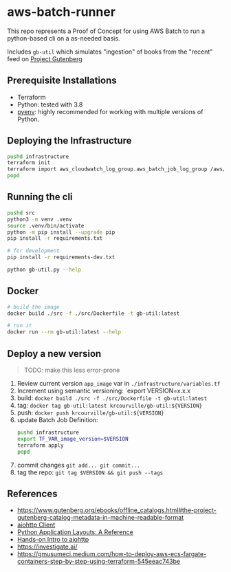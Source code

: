 # aws-batch-runner

This repo represents a Proof of Concept for using AWS Batch to run
a python-based cli on a as-needed basis.

Includes `gb-util` which simulates "ingestion" of books from the
"recent" feed on [Project Gutenberg](https://www.gutenberg.org)

## Prerequisite Installations

* Terraform
* Python: tested with 3.8
* [pyenv](https://github.com/pyenv/pyenv): highly recommended for working with
multiple versions of Python.

## Deploying the Infrastructure

```sh
pushd infrastructure
terraform init
terraform import aws_cloudwatch_log_group.aws_batch_job_log_group /aws/batch/job
popd
```

## Running the cli

```sh
pushd src
python3 -m venv .venv
source .venv/bin/activate
python -m pip install --upgrade pip
pip install -r requirements.txt

# for development
pip install -r requirements-dev.txt

python gb-util.py --help
```

## Docker

```sh
# build the image
docker build ./src -f ./src/Dockerfile -t gb-util:latest

# run it
docker run --rm gb-util:latest --help

```

## Deploy a new version

> TODO: make this less error-prone

1. Review current version `app_image` var in `./infrastructure/variables.tf`
2. Increment using semantic versioning: `export VERSION=x.x.x
3. build: `docker build ./src -f ./src/Dockerfile -t gb-util:latest`
4. tag: `docker tag gb-util:latest krcourville/gb-util:${VERSION}`
5. push: `docker push krcourville/gb-util:${VERSION}`
6. update Batch Job Definition:
    ```sh
    pushd infrastructure
    export TF_VAR_image_version=$VERSION
    terraform apply
    popd
    ```
7. commit changes `git add... git commit...`
8. tag the repo: `git tag $VERSION && git push --tags`


## References

* <https://www.gutenberg.org/ebooks/offline_catalogs.html#the-project-gutenberg-catalog-metadata-in-machine-readable-format>
* [aiohttp Client](https://us-pycon-2019-tutorial.readthedocs.io/aiohttp_client.html)
* [Python Application Layouts: A Reference](https://realpython.com/python-application-layouts)
* [Hands-on Intro to aiohttp](https://us-pycon-2019-tutorial.readthedocs.io/aiohttp_client.html)
* <https://investigate.ai/>
* <https://gmusumeci.medium.com/how-to-deploy-aws-ecs-fargate-containers-step-by-step-using-terraform-545eeac743be>
